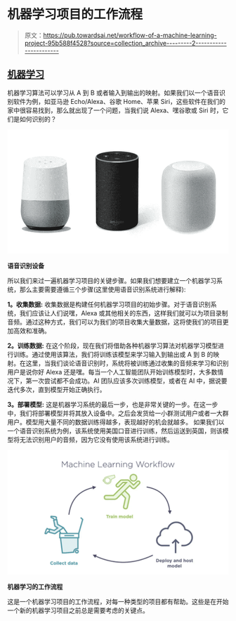 # 机器学习项目的工作流程

> 原文：<https://pub.towardsai.net/workflow-of-a-machine-learning-project-95b588f4528?source=collection_archive---------2----------------------->

## [机器学习](https://towardsai.net/p/category/machine-learning)

机器学习算法可以学习从 A 到 B 或者输入到输出的映射。如果我们以一个语音识别软件为例，如亚马逊 Echo/Alexa、谷歌 Home、苹果 Siri，这些软件在我们的家中很容易找到，那么就出现了一个问题，当我们说 Alexa、嘿谷歌或 Siri 时，它们是如何识别的？

![](img/4ff3d1282599be7bee33136f5fc1165a.png)

**语音识别设备**

所以我们来过一遍机器学习项目的关键步骤。如果我们想要建立一个机器学习系统，那么主要需要遵循三个步骤(这里使用语音识别系统进行解释):

**1。收集数据:**
收集数据是构建任何机器学习项目的初始步骤。对于语音识别系统，我们应该让人们说嘿，Alexa 或其他相关的东西，这样我们就可以为项目录制音频。通过这种方式，我们可以为我们的项目收集大量数据，这将使我们的项目更加高效和准确。

**2。训练数据:**
在这个阶段，现在我们将借助各种机器学习算法对机器学习模型进行训练。通过使用该算法，我们将训练该模型来学习输入到输出或 A 到 B 的映射。在这里，当我们谈论语音识别时，系统将被训练通过收集的音频来学习和识别用户是说你好 Alexa 还是嘿。每当一个人工智能团队开始训练模型时，大多数情况下，第一次尝试都不会成功。AI 团队应该多次训练模型，或者在 AI 中，据说要迭代多次，直到模型开始正确执行。

**3。部署模型:** 这是机器学习系统的最后一步，也是非常关键的一步。在这一步中，我们将部署模型并将其放入设备中。之后会发货给一小群测试用户或者一大群用户。模型用大量不同的数据训练得越多，表现越好的机会就越多。
如果我们以一个语音识别系统为例，该系统使用美国口音进行训练，然后运送到英国，则该模型将无法识别用户的音频，因为它没有使用该系统进行训练。

![](img/50794a9e3456741b6f697518adf347b9.png)

**机器学习的工作流程**

这是一个机器学习项目的工作流程，对每一种类型的项目都有帮助。这些是在开始一个新的机器学习项目之前总是需要考虑的关键点。